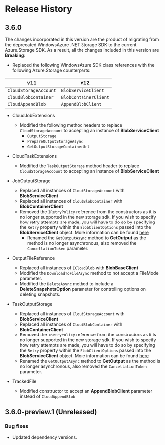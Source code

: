 # Release History

## 3.6.0

The changes incorporated in this version are the product of migrating from the deprecated WindowsAzure .NET Storage SDK to the current Azure.Storage SDK. As a result, all the changes included in this version are **Breaking**:

- Replaced the following WindowsAzure SDK class references with the following Azure.Storage counterparts:

| v11 | v12 |
|-------|--------|
| `CloudStorageAccount` | `BlobServiceClient` |
| `CloudBlobContainer`  | `BlobContainerClient` |
| `CloudAppendBlob` | `AppendBlobClient` |

- CloudJobExtensions
  - Modified the following method headers to replace `CloudStorageAccount` to accepting an instance of **BlobServiceClient**
    - `OutputStorage`
    - `PrepareOutputStorageAsync`
    - `GetOutputStorageContainerUrl`

- CloudTaskExtensions
  - Modified the `TaskOutputStorage` method header to replace `CloudStorageAccount` to accepting an instance of **BlobServiceClient**

- JobOutputStorage
  - Replaced all instances of `CloudStorageAccount` with **BlobServiceClient**
  - Replaced all instances of `CloudBlobContainer` with **BlobContainerClient**
  - Removed the `IRetryPolicy` reference from the constructors as it is no longer supported in the new storage sdk. If you wish to specify how retry attempts are made, you will have to do so by specifying the `Retry` property within the `BlobClientOptions` passed into the **BlobServiceClient** object. More information can be found [here](https://docs.microsoft.com/en-us/dotnet/api/azure.storage.blobs.blobclientoptions?view=azure-dotnet)
    - Renamed the `GetOutputAsync` method to **GetOutput** as the method is no longer asynchronous, also removed the `CancellationToken` parameter.

- OutputFileReference
  - Replaced all instances of `ICloudBlob` with **BlobBaseClient**
  - Modified the `DownloadToFileAsync` method to not accept a FileMode parameter.
  - Modified the `DeleteAsync` method to include a **DeleteSnapshotsOption** parameter for controlling options on deleting snapshots.

- TaskOutputStorage
  - Replaced all instances of `CloudStorageAccount` with **BlobServiceClient**
  - Replaced all instances of `CloudBlobContainer` with **BlobContainerClient**
  - Removed the `IRetryPolicy` reference from the constructors as it is no longer supported in the new storage sdk. If you wish to specify how retry attempts are made, you will have to do so by specifying the `Retry` property within the `BlobClientOptions` passed into the **BlobServiceClient** object. More information can be found [here](https://docs.microsoft.com/en-us/dotnet/api/azure.storage.blobs.blobclientoptions?view=azure-dotnet)
  - Renamed the `GetOutputAsync` method to **GetOutput** as the method is no longer asynchronous, also removed the `CancellationToken` parameter.

- TrackedFile
  - Modified constructor to accept an **AppendBlobClient** parameter instead of `CloudAppendBlob`
  
## 3.6.0-preview.1 (Unreleased)

### Bug fixes

- Updated dependency versions.
